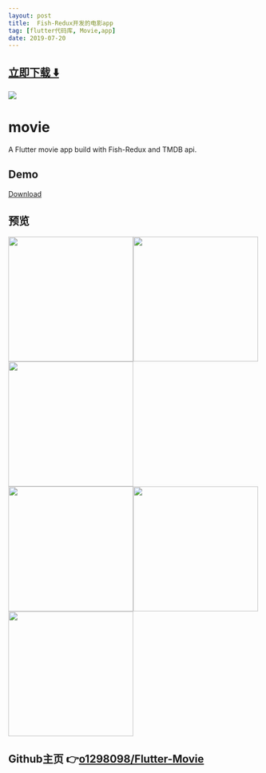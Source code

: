 ```yaml
---
layout: post
title:  Fish-Redux开发的电影app
tag: [flutter代码库, Movie,app]
date: 2019-07-20
---
```


 


## [立即下载 ️⬇️ ](https://codeload.github.com/o1298098/Flutter-Movie/zip/master) 


 
![](https://flutterawesome.com/content/images/2019/07/movie.jpg)
 
>
> 
>

 
# movie

A Flutter movie app build with Fish-Redux and TMDB api.  
## Demo
<a href='https://raw.githubusercontent.com/o1298098/Flutter-Movie/master/build/app/outputs/apk/release/app-release.apk'>Download</a>

## 预览
<img src="https://github.com/o1298098/Flutter-Movie/blob/master/srceenshot/ios1.png?raw=true" width="250"/><img src="https://github.com/o1298098/Flutter-Movie/blob/master/srceenshot/ios2.png?raw=true" width="250"/><img src="https://github.com/o1298098/Flutter-Movie/blob/master/srceenshot/ios3.png?raw=true" width="250"/>  
<img src="https://github.com/o1298098/Flutter-Movie/blob/master/srceenshot/ios4.png?raw=true" width="250"/><img src="https://github.com/o1298098/Flutter-Movie/blob/master/srceenshot/ios5.png?raw=true" width="250"/><img src="https://github.com/o1298098/Flutter-Movie/blob/master/srceenshot/ios6.png?raw=true" width="250"/>  

## Github主页 👉[o1298098/Flutter-Movie](http://github.com/o1298098/Flutter-Movie)